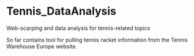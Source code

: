 # Tennis_DataAnalysis
Web-scarping and data analysis for tennis-related topics

So far contains tool for pulling tennis racket information from the Tennis Warehouse Europe website.
